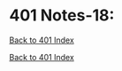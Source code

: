 # 401 Notes-18:
[Back to 401 Index](401-index.md)<br>


<!-- notes here -->


[Back to 401 Index](401-index.md)